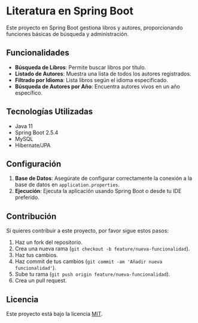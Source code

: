 # Literatura en Spring Boot

Este proyecto en Spring Boot gestiona libros y autores, proporcionando funciones básicas de búsqueda y administración.

## Funcionalidades

- **Búsqueda de Libros**: Permite buscar libros por título.
- **Listado de Autores**: Muestra una lista de todos los autores registrados.
- **Filtrado por Idioma**: Lista libros según el idioma especificado.
- **Búsqueda de Autores por Año**: Encuentra autores vivos en un año específico.

## Tecnologías Utilizadas

- Java 11
- Spring Boot 2.5.4
- MySQL
- Hibernate/JPA

## Configuración

1. **Base de Datos**: Asegúrate de configurar correctamente la conexión a la base de datos en `application.properties`.
2. **Ejecución**: Ejecuta la aplicación usando Spring Boot o desde tu IDE preferido.

## Contribución

Si quieres contribuir a este proyecto, por favor sigue estos pasos:

1. Haz un fork del repositorio.
2. Crea una nueva rama (`git checkout -b feature/nueva-funcionalidad`).
3. Haz tus cambios.
4. Haz commit de tus cambios (`git commit -am 'Añadir nueva funcionalidad'`).
5. Sube tu rama (`git push origin feature/nueva-funcionalidad`).
6. Crea un pull request.

## Licencia

Este proyecto está bajo la licencia [MIT](https://opensource.org/licenses/MIT).
